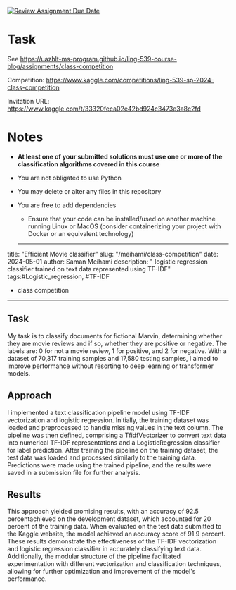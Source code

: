 [![Review Assignment Due Date](https://classroom.github.com/assets/deadline-readme-button-24ddc0f5d75046c5622901739e7c5dd533143b0c8e959d652212380cedb1ea36.svg)](https://classroom.github.com/a/ml3o3YLw)
# Task

See https://uazhlt-ms-program.github.io/ling-539-course-blog/assignments/class-competition

Competition: https://www.kaggle.com/competitions/ling-539-sp-2024-class-competition

Invitation URL: https://www.kaggle.com/t/33320feca02e42bd924c3473e3a8c2fd

# Notes
- **At least one of your submitted solutions must use one or more of the classification algorithms covered in this course**
- You are not obligated to use Python
- You may delete or alter any files in this repository
- You are free to add dependencies
  - Ensure that your code can be installed/used on another machine running Linux or MacOS (consider containerizing your project with Docker or an equivalent technology)
  
  
  ---
title: "Efficient Movie classifier"
slug: "/meihami/class-competition"
date: 2024-05-01
author: Saman Meihami
description: " logistic regression classifier trained on text data represented using TF-IDF"
tags:#Logistic_regression, #TF-IDF
  - class competition
---

## Task

My task is to classify documents for fictional Marvin, determining whether they are movie reviews and if so, whether they are positive or negative. The labels are: 0 for not a movie review, 1 for positive, and 2 for negative. With a dataset of 70,317 training samples and 17,580 testing samples, I aimed to improve performance without resorting to deep learning or transformer models.

## Approach

I implemented a text classification pipeline model using TF-IDF vectorization and logistic regression. Initially, the training dataset was loaded and preprocessed to handle missing values in the text column. The pipeline was then defined, comprising a TfidfVectorizer to convert text data into numerical TF-IDF representations and a LogisticRegression classifier for label prediction. After training the pipeline on the training dataset, the test data was loaded and processed similarly to the training data. Predictions were made using the trained pipeline, and the results were saved in a submission file for further analysis. 



## Results

This approach yielded promising results, with an accuracy of 92.5 percentachieved on the development dataset, which accounted for 20 percent of the training data. When evaluated on the test data submitted to the Kaggle website, the model achieved an accuracy score of 91.9 percent. These results demonstrate the effectiveness of the TF-IDF vectorization and logistic regression classifier in accurately classifying text data. Additionally, the modular structure of the pipeline facilitated experimentation with different vectorization and classification techniques, allowing for further optimization and improvement of the model's performance.
